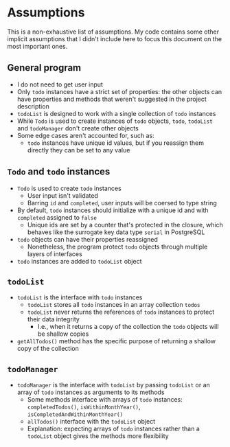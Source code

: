 # Assumptions

This is a non-exhaustive list of assumptions. My code contains some other implicit assumptions that I didn't include here to focus this document on the most important ones.

## General program
- I do not need to get user input
- Only `todo` instances have a strict set of properties: the other objects can have properties and methods that weren't suggested in the project description
- `todoList` is designed to work with a single collection of `todo` instances
- While `Todo` is used to create instances of `todo` objects, `todo`, `todoList` and `todoManager` don't create other objects
- Some edge cases aren't accounted for, such as:
  - `todo` instances have unique id values, but if you reassign them directly they can be set to any value

## `Todo` and `todo` instances
- `Todo` is used to create `todo` instances
  - User input isn't validated
  - Barring `id` and `completed`, user inputs will be coersed to type string
- By default, `todo` instances should initialize with a unique id and with `completed` assigned to `false`
  - Unique ids are set by a counter that's protected in the closure, which behaves like the surrogate key data type `serial` in PostgreSQL
- `todo` objects can have their properties reassigned
  - Nonetheless, the program protect `todo` objects through multiple layers of interfaces
- `todo` instances are added to `todoList` object

## `todoList`
- `todoList` is the interface with `todo` instances
  - `todoList` stores all `todo` instances in an array collection `todos`
  - `todoList` never returns the references of `todo` instances to protect their data integrity
    - I.e., when it returns a copy of the collection the `todo` objects will be shallow copies
- `getAllTodos()` method has the specific purpose of returning a shallow copy of the collection

## `todoManager`
- `todoManager` is the interface with `todoList` by passing `todoList` or an array of `todo` instances as arguments to its methods
  - Some methods interface with arrays of `todo` instances: `completedTodos()`, `isWithinMonthYear()`, `isCompletedAndWithinMonthYear()`
  - `allTodos()` interface with the `todoList` object
  - Explanation: expecting arrays of `todo` instances rather than a `todoList` object gives the methods more flexibility